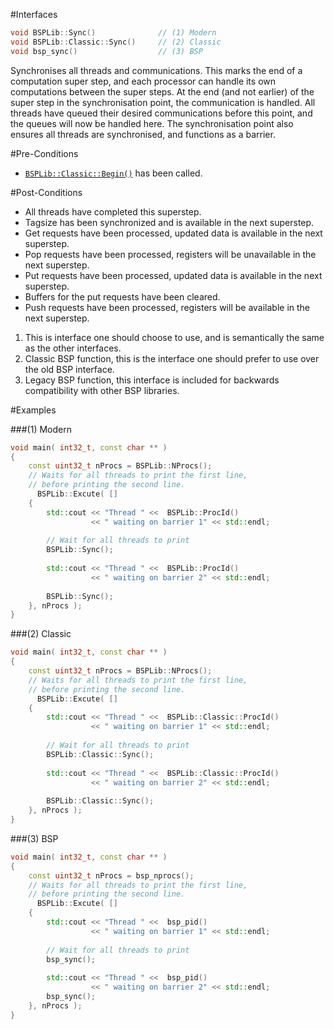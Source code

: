 #Interfaces

```cpp
void BSPLib::Sync()              // (1) Modern
void BSPLib::Classic::Sync()     // (2) Classic
void bsp_sync()                  // (3) BSP
```

Synchronises all threads and communications. This marks the end of a computation super step, 
and each processor can handle its own computations between the super steps. At the end (and not earlier)
of the super step in the synchronisation point, the communication is handled. All threads have queued
their desired communications before this point, and the queues will now be handled here. The 
synchronisation point also ensures all threads are synchronised, and functions as a barrier.

#Pre-Conditions
* [`BSPLib::Classic::Begin()`](../logic/begin.md) has been called.

#Post-Conditions
* All threads have completed this superstep.
* Tagsize has been synchronized and is available in the next superstep.
* Get requests have been processed, updated data is available in the next superstep.
* Pop requests have been processed, registers will be unavailable in the next superstep.
* Put requests have been processed, updated data is available in the next superstep.
* Buffers for the put requests have been cleared.
* Push requests have been processed, registers will be available in the next superstep.

1. This is interface one should choose to use, and is semantically the same as the other interfaces.
2. Classic BSP function, this is the interface one should prefer to use over the old BSP interface.
3. Legacy BSP function, this interface is included for backwards compatibility with other BSP libraries.
     
#Examples

###(1) Modern

```cpp
void main( int32_t, const char ** )
{
    const uint32_t nProcs = BSPLib::NProcs();
    // Waits for all threads to print the first line, 
    // before printing the second line.
      BSPLib::Excute( []
    {            
        std::cout << "Thread " <<  BSPLib::ProcId() 
                  << " waiting on barrier 1" << std::endl;
        
        // Wait for all threads to print
        BSPLib::Sync();
    
        std::cout << "Thread " <<  BSPLib::ProcId() 
                  << " waiting on barrier 2" << std::endl;
                  
        BSPLib::Sync();
    }, nProcs );
}
```

###(2) Classic

```cpp
void main( int32_t, const char ** )
{
    const uint32_t nProcs = BSPLib::NProcs();
    // Waits for all threads to print the first line, 
    // before printing the second line.
      BSPLib::Excute( []
    {            
        std::cout << "Thread " <<  BSPLib::Classic::ProcId() 
                  << " waiting on barrier 1" << std::endl;
        
        // Wait for all threads to print
        BSPLib::Classic::Sync();
    
        std::cout << "Thread " <<  BSPLib::Classic::ProcId() 
                  << " waiting on barrier 2" << std::endl;
                  
        BSPLib::Classic::Sync();
    }, nProcs );
}
```

###(3) BSP

```cpp
void main( int32_t, const char ** )
{
    const uint32_t nProcs = bsp_nprocs();
    // Waits for all threads to print the first line, 
    // before printing the second line.
      BSPLib::Excute( []
    {            
        std::cout << "Thread " <<  bsp_pid() 
                  << " waiting on barrier 1" << std::endl;
        
        // Wait for all threads to print
        bsp_sync();
    
        std::cout << "Thread " <<  bsp_pid() 
                  << " waiting on barrier 2" << std::endl;
        bsp_sync();
    }, nProcs );
}
```